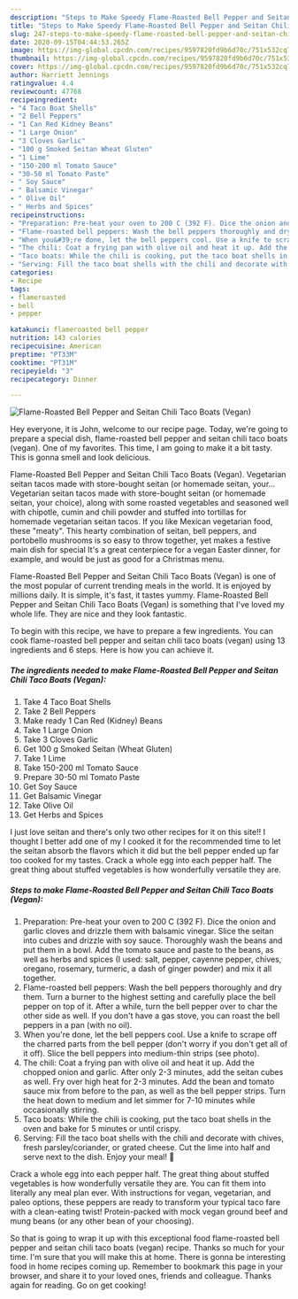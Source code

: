 ```yaml
---
description: "Steps to Make Speedy Flame-Roasted Bell Pepper and Seitan Chili Taco Boats (Vegan)"
title: "Steps to Make Speedy Flame-Roasted Bell Pepper and Seitan Chili Taco Boats (Vegan)"
slug: 247-steps-to-make-speedy-flame-roasted-bell-pepper-and-seitan-chili-taco-boats-vegan
date: 2020-09-15T04:44:53.265Z
image: https://img-global.cpcdn.com/recipes/9597820fd9b6d70c/751x532cq70/flame-roasted-bell-pepper-and-seitan-chili-taco-boats-vegan-recipe-main-photo.jpg
thumbnail: https://img-global.cpcdn.com/recipes/9597820fd9b6d70c/751x532cq70/flame-roasted-bell-pepper-and-seitan-chili-taco-boats-vegan-recipe-main-photo.jpg
cover: https://img-global.cpcdn.com/recipes/9597820fd9b6d70c/751x532cq70/flame-roasted-bell-pepper-and-seitan-chili-taco-boats-vegan-recipe-main-photo.jpg
author: Harriett Jennings
ratingvalue: 4.4
reviewcount: 47768
recipeingredient:
- "4 Taco Boat Shells"
- "2 Bell Peppers"
- "1 Can Red Kidney Beans"
- "1 Large Onion"
- "3 Cloves Garlic"
- "100 g Smoked Seitan Wheat Gluten"
- "1 Lime"
- "150-200 ml Tomato Sauce"
- "30-50 ml Tomato Paste"
- " Soy Sauce"
- " Balsamic Vinegar"
- " Olive Oil"
- " Herbs and Spices"
recipeinstructions:
- "Preparation: Pre-heat your oven to 200 C (392 F). Dice the onion and garlic cloves and drizzle them with balsamic vinegar. Slice the seitan into cubes and drizzle with soy sauce. Thoroughly wash the beans and put them in a bowl. Add the tomato sauce and paste to the beans, as well as herbs and spices (I used: salt, pepper, cayenne pepper, chives, oregano, rosemary, turmeric, a dash of ginger powder) and mix it all together."
- "Flame-roasted bell peppers: Wash the bell peppers thoroughly and dry them. Turn a burner to the highest setting and carefully place the bell pepper on top of it. After a while, turn the bell pepper over to char the other side as well. If you don&#39;t have a gas stove, you can roast the bell peppers in a pan (with no oil)."
- "When you&#39;re done, let the bell peppers cool. Use a knife to scrape off the charred parts from the bell pepper (don&#39;t worry if you don&#39;t get all of it off). Slice the bell peppers into medium-thin strips (see photo)."
- "The chili: Coat a frying pan with olive oil and heat it up. Add the chopped onion and garlic. After only 2-3 minutes, add the seitan cubes as well. Fry over high heat for 2-3 minutes. Add the bean and tomato sauce mix from before to the pan, as well as the bell pepper strips. Turn the heat down to medium and let simmer for 7-10 minutes while occasionally stirring."
- "Taco boats: While the chili is cooking, put the taco boat shells in the oven and bake for 5 minutes or until crispy."
- "Serving: Fill the taco boat shells with the chili and decorate with chives, fresh parsley/coriander, or grated cheese. Cut the lime into half and serve next to the dish. Enjoy your meal! 🙂"
categories:
- Recipe
tags:
- flameroasted
- bell
- pepper

katakunci: flameroasted bell pepper 
nutrition: 143 calories
recipecuisine: American
preptime: "PT33M"
cooktime: "PT31M"
recipeyield: "3"
recipecategory: Dinner

---
```



![Flame-Roasted Bell Pepper and Seitan Chili Taco Boats (Vegan)](https://img-global.cpcdn.com/recipes/9597820fd9b6d70c/751x532cq70/flame-roasted-bell-pepper-and-seitan-chili-taco-boats-vegan-recipe-main-photo.jpg)

Hey everyone, it is John, welcome to our recipe page. Today, we're going to prepare a special dish, flame-roasted bell pepper and seitan chili taco boats (vegan). One of my favorites. This time, I am going to make it a bit tasty. This is gonna smell and look delicious.

Flame-Roasted Bell Pepper and Seitan Chili Taco Boats (Vegan). Vegetarian seitan tacos made with store-bought seitan (or homemade seitan, your… Vegetarian seitan tacos made with store-bought seitan (or homemade seitan, your choice), along with some roasted vegetables and seasoned well with chipotle, cumin and chili powder and stuffed into tortillas for homemade vegetarian seitan tacos. If you like Mexican vegetarian food, these &#34;meaty&#34;. This hearty combination of seitan, bell peppers, and portobello mushrooms is so easy to throw together, yet makes a festive main dish for special It&#39;s a great centerpiece for a vegan Easter dinner, for example, and would be just as good for a Christmas menu.

Flame-Roasted Bell Pepper and Seitan Chili Taco Boats (Vegan) is one of the most popular of current trending meals in the world. It is enjoyed by millions daily. It is simple, it's fast, it tastes yummy. Flame-Roasted Bell Pepper and Seitan Chili Taco Boats (Vegan) is something that I've loved my whole life. They are nice and they look fantastic.


To begin with this recipe, we have to prepare a few ingredients. You can cook flame-roasted bell pepper and seitan chili taco boats (vegan) using 13 ingredients and 6 steps. Here is how you can achieve it.

<!--inarticleads1-->

##### The ingredients needed to make Flame-Roasted Bell Pepper and Seitan Chili Taco Boats (Vegan):

1. Take 4 Taco Boat Shells
1. Take 2 Bell Peppers
1. Make ready 1 Can Red (Kidney) Beans
1. Take 1 Large Onion
1. Take 3 Cloves Garlic
1. Get 100 g Smoked Seitan (Wheat Gluten)
1. Take 1 Lime
1. Take 150-200 ml Tomato Sauce
1. Prepare 30-50 ml Tomato Paste
1. Get  Soy Sauce
1. Get  Balsamic Vinegar
1. Take  Olive Oil
1. Get  Herbs and Spices


I just love seitan and there&#39;s only two other recipes for it on this site!! I thought I better add one of my I cooked it for the recommended time to let the seitan absorb the flavors which it did but the bell pepper ended up far too cooked for my tastes. Crack a whole egg into each pepper half. The great thing about stuffed vegetables is how wonderfully versatile they are. 

<!--inarticleads2-->

##### Steps to make Flame-Roasted Bell Pepper and Seitan Chili Taco Boats (Vegan):

1. Preparation: Pre-heat your oven to 200 C (392 F). Dice the onion and garlic cloves and drizzle them with balsamic vinegar. Slice the seitan into cubes and drizzle with soy sauce. Thoroughly wash the beans and put them in a bowl. Add the tomato sauce and paste to the beans, as well as herbs and spices (I used: salt, pepper, cayenne pepper, chives, oregano, rosemary, turmeric, a dash of ginger powder) and mix it all together.
1. Flame-roasted bell peppers: Wash the bell peppers thoroughly and dry them. Turn a burner to the highest setting and carefully place the bell pepper on top of it. After a while, turn the bell pepper over to char the other side as well. If you don&#39;t have a gas stove, you can roast the bell peppers in a pan (with no oil).
1. When you&#39;re done, let the bell peppers cool. Use a knife to scrape off the charred parts from the bell pepper (don&#39;t worry if you don&#39;t get all of it off). Slice the bell peppers into medium-thin strips (see photo).
1. The chili: Coat a frying pan with olive oil and heat it up. Add the chopped onion and garlic. After only 2-3 minutes, add the seitan cubes as well. Fry over high heat for 2-3 minutes. Add the bean and tomato sauce mix from before to the pan, as well as the bell pepper strips. Turn the heat down to medium and let simmer for 7-10 minutes while occasionally stirring.
1. Taco boats: While the chili is cooking, put the taco boat shells in the oven and bake for 5 minutes or until crispy.
1. Serving: Fill the taco boat shells with the chili and decorate with chives, fresh parsley/coriander, or grated cheese. Cut the lime into half and serve next to the dish. Enjoy your meal! 🙂


Crack a whole egg into each pepper half. The great thing about stuffed vegetables is how wonderfully versatile they are. You can fit them into literally any meal plan ever. With instructions for vegan, vegetarian, and paleo options, these peppers are ready to transform your typical taco fare with a clean-eating twist! Protein-packed with mock vegan ground beef and mung beans (or any other bean of your choosing). 

So that is going to wrap it up with this exceptional food flame-roasted bell pepper and seitan chili taco boats (vegan) recipe. Thanks so much for your time. I'm sure that you will make this at home. There is gonna be interesting food in home recipes coming up. Remember to bookmark this page in your browser, and share it to your loved ones, friends and colleague. Thanks again for reading. Go on get cooking!
